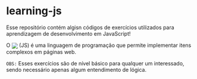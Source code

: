 # learning-js

Esse repositório contém algisn códigos de exercícios utilizados para aprendizagem de desenvolvimento em JavaScript!

O [<img align="center" src="https://img.shields.io/badge/-JavaScript-323330?logo=javascript&style=flat" style="max-width:100%;">](https://www.javascript.com) (JS) é uma linguagem de programação que permite implementar itens complexos em páginas web.

`OBS:` Esses exercícios são de nível básico para qualquer um interessado, sendo necessário apenas algum entendimento de lógica.
